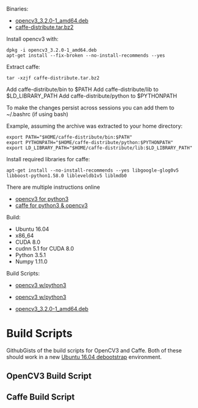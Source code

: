 <!-- 
.. title: Precompiled OpenCV3 & Caffe for Python3
.. slug: precompiled-opencv3-caffe
.. date: 2017-01-29 11:35:57 UTC-05:00
.. tags: 
.. category: 
.. link: 
.. description: 
.. type: text
-->


Binaries:

- [opencv3_3.2.0-1_amd64.deb](/files/opencv3_3.2.0-1_amd64.deb)
- [caffe-distribute.tar.bz2](/files/caffe-distribute.tar.bz2)

Install opencv3 with:

    dpkg -i opencv3_3.2.0-1_amd64.deb
    apt-get install --fix-broken --no-install-recommends --yes
    
Extract caffe:

    tar -xzjf caffe-distribute.tar.bz2
    
Add caffe-distribute/bin to $PATH
Add caffe-distribute/lib to $LD_LIBRARY_PATH
Add caffe-distribute/python to $PYTHONPATH

To make the changes persist across sessions you can add them to ~/.bashrc (if using bash)

Example, assuming the archive was extracted to your home directory:

    export PATH="$HOME/caffe-distribute/bin:$PATH"
    export PYTHONPATH="$HOME/caffe-distribute/python:$PYTHONPATH"
    export LD_LIBRARY_PATH="$HOME/caffe-distribute/lib:$LD_LIBRARY_PATH"


Install required libraries for caffe:

    apt-get install --no-install-recommends --yes libgoogle-glog0v5 libboost-python1.58.0 libleveldb1v5 liblmdb0
     
There are multiple instructions online 


- [opencv3 for python3](https://www.google.com/search?q=compile+opencv3+ubuntu+16.04+python3)
- [caffe for python3 & opencv3](https://www.google.com/search?q=caffe+python3+opencv)

Build:



- Ubuntu 16.04
- x86_64
- CUDA 8.0
- cudnn 5.1 for CUDA 8.0
- Python 3.5.1
- Numpy 1.11.0

Build Scripts:


- [opencv3 w/python3](https://gist.github.com/jed-frey/d01e2d5b39ef33207efda6e170b8788c)
- [opencv3 w/python3](https://gist.github.com/jed-frey/f14399fc7500f03d4c43448c318b3245)


- [opencv3_3.2.0-1_amd64.deb](/files/opencv3_3.2.0-1_amd64.deb)


# Build Scripts

GithubGists of the build scripts for OpenCV3 and Caffe. Both of these should work in a new [Ubuntu 16.04 debootstrap](https://wiki.ubuntu.com/DebootstrapChroot) environment.

## OpenCV3 Build Script

<script src="https://gist.github.com/jed-frey/d01e2d5b39ef33207efda6e170b8788c.js"></script>

## Caffe Build Script

<script src="https://gist.github.com/jed-frey/f14399fc7500f03d4c43448c318b3245.js"></script>
